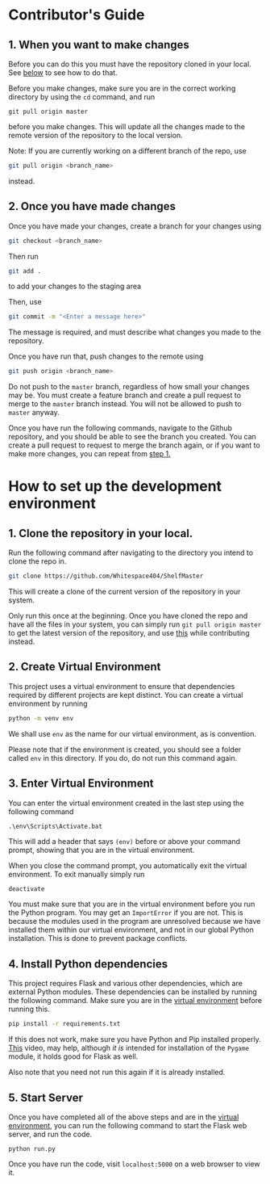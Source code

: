 # Contributor's Guide

## 1. When you want to make changes
Before you can do this you must have the 
repository cloned in your local. See [below](#how-to-set-up-the-development-environment) to see 
how to do that.

Before you make changes, 
make sure you are in the correct working
directory by using the `cd` command, and
run 

```git
git pull origin master
```

before you make changes. This will update all the 
changes made to the remote version of the 
repository to the local version. 

Note: If you are currently working on a different branch of the repo, use

```bash
git pull origin <branch_name>
```
instead.


## 2. Once you have made changes
Once you have made your changes, create a branch for your changes using

```bash
git checkout <branch_name>
```

Then run 
```bash
git add .
```

to add your changes to the staging area

Then, use

```bash
git commit -m "<Enter a message here>"
```
The message is required, and must describe what
changes you made to the repository.

Once you have run that, push changes to the remote
using 

```bash
git push origin <branch_name>
```
Do not push to the `master` branch, regardless of 
how small your changes may be. You must create
a feature branch and create a pull request
to merge to the `master` branch instead. You will 
not be allowed to push to `master` anyway.

Once you have run the following commands, navigate 
to the Github repository, and you should be able to 
see the branch you created. You can create a pull
request to request to merge the branch again, or 
if you want to make more changes, you can repeat 
from [step 1.](#1-when-you-want-to-make-changes)

# How to set up the development environment

## 1. Clone the repository in your local.
 Run the 
following command after navigating to the 
directory you intend to clone the repo in.
```bash
git clone https://github.com/Whitespace404/ShelfMaster
```


This will create a clone of the current version of the repository in your system.

Only run this once at the beginning. Once you
have cloned the repo and have all the files in your 
system, you can simply run `git pull origin master`
 to get the latest version of the repository, and use 
[this](#1-when-you-want-to-make-changes) while 
contributing instead.

## 2. Create Virtual Environment
This project uses a virtual environment
to ensure that dependencies required by different
projects are kept distinct. You can create a 
virtual environment by running

```bash
python -m venv env
```

We shall use `env` as the name for our virtual 
environment, as is convention.

Please note that if the environment is created, you
should see a folder called `env` in this directory.
If you do, do not run this command again.

## 3. Enter Virtual Environment
You can enter the virtual environment created in 
the last step using the following command

```
.\env\Scripts\Activate.bat
```

This will add a header that says `(env)` before 
or above your command prompt, showing that you are
in the virtual environment. 

When you close the command prompt, you 
automatically exit the virtual environment.
To exit manually simply run

```bash
deactivate
```

You must make sure that you are in the virtual 
environment before you run the Python program.
You may get an `ImportError` if you are not. This
is because the modules used in the program 
are unresolved because we have installed them
within our virtual environment, and not in our
global Python installation. This is done to prevent 
package conflicts.


## 4. Install Python dependencies
This project requires Flask and various other
dependencies, which are external Python modules. 
These dependencies can be installed by running the following command. Make sure you are in the [virtual environment](#3-enter-virtual-environment) before running this.
```bash
pip install -r requirements.txt
```

If this does not work, make sure you have Python
and Pip installed properly. [This](https://youtu.be/AdUZArA-kZw?si=uzYZpuG0W-Zlshwv) video, may help, 
although *it is* intended for installation of the 
`Pygame` module, it holds good for Flask as well. 

Also note that you need not run this again if it is 
already installed. 

## 5. Start Server
Once you have completed all of the above steps and
are in the [virtual environment](#3-enter-virtual-environment), you can run the 
following command to start the Flask web server, 
and run the code.

```
python run.py
```

Once you have run the code, visit `localhost:5000` 
on a web browser to view it.

